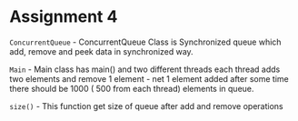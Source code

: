 # Assignment 4

`ConcurrentQueue` - ConcurrentQueue Class is Synchronized queue which add, remove and peek data in synchronized way.

`Main` - Main class has main() and two different threads
        each thread adds two elements and remove 1 element - net 1 element added
         after some time there should be 1000 ( 500 from each thread) elements in queue.

`size()` - This function get size of queue after add and remove operations 
